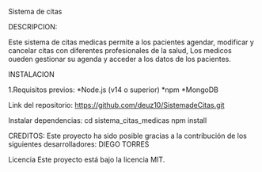 Sistema de citas

DESCRIPCION:

Este sistema de citas medicas permite a los pacientes agendar, modificar y cancelar citas con
diferentes profesionales de la salud, Los medicos oueden gestionar su agenda y acceder a los datos
de los pacientes.

INSTALACION

1.Requisitos previos:
*Node.js (v14 o superior)
*npm
*MongoDB

Link del repositorio: 
https://github.com/deuz10/SistemadeCitas.git

Instalar dependencias:
cd sistema_citas_medicas
npm install

CREDITOS:
Este proyecto ha sido posible gracias a la 
contribución de los siguientes desarrolladores: DIEGO TORRES

Licencia
Este proyecto está bajo la licencia MIT.

